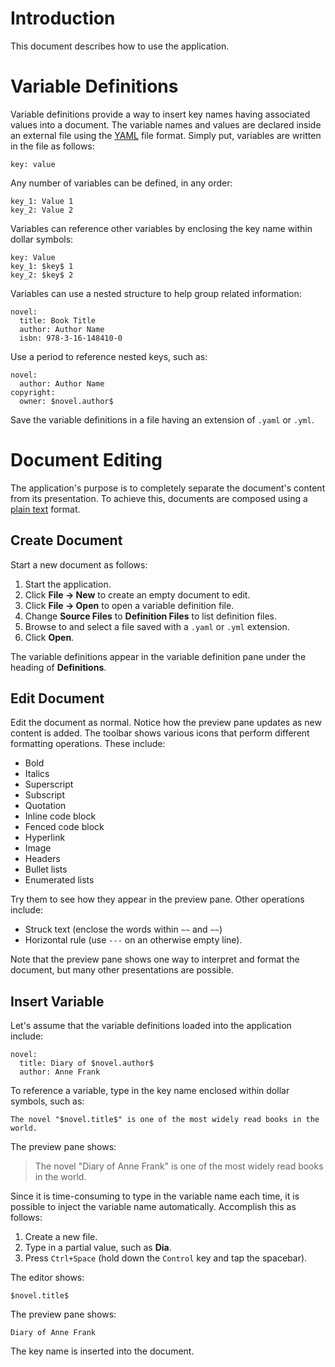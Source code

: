 # Introduction

This document describes how to use the application.

# Variable Definitions

Variable definitions provide a way to insert key names having associated values into a document. The variable names and values are declared inside an external file using the [YAML](http://www.yaml.org/) file format. Simply put, variables are written in the file as follows:

```
key: value
```

Any number of variables can be defined, in any order:

```
key_1: Value 1
key_2: Value 2
```

Variables can reference other variables by enclosing the key name within dollar symbols:

```
key: Value
key_1: $key$ 1
key_2: $key$ 2
```

Variables can use a nested structure to help group related information:

```
novel:
  title: Book Title
  author: Author Name
  isbn: 978-3-16-148410-0
```

Use a period to reference nested keys, such as:

```
novel:
  author: Author Name
copyright:
  owner: $novel.author$
```

Save the variable definitions in a file having an extension of `.yaml` or `.yml`.

# Document Editing

The application's purpose is to completely separate the document's content from its presentation. To achieve this, documents are composed using a [plain text](http://spec.commonmark.org/0.28/) format.

## Create Document

Start a new document as follows:

1. Start the application.
1. Click **File → New** to create an empty document to edit.
1. Click **File → Open** to open a variable definition file.
1. Change **Source Files** to **Definition Files** to list definition files.
1. Browse to and select a file saved with a `.yaml` or `.yml` extension.
1. Click **Open**.

The variable definitions appear in the variable definition pane under the heading of **Definitions**.

## Edit Document

Edit the document as normal. Notice how the preview pane updates as new content is added. The toolbar shows various icons that perform different formatting operations. These include:

* Bold
* Italics
* Superscript
* Subscript
* Quotation
* Inline code block
* Fenced code block
* Hyperlink
* Image
* Headers
* Bullet lists
* Enumerated lists

Try them to see how they appear in the preview pane. Other operations include:

* Struck text (enclose the words within `~~` and `~~`)
* Horizontal rule (use `---` on an otherwise empty line).

Note that the preview pane shows one way to interpret and format the document, but many other presentations are possible.

## Insert Variable

Let's assume that the variable definitions loaded into the application include:

```
novel:
  title: Diary of $novel.author$
  author: Anne Frank
```

To reference a variable, type in the key name enclosed within dollar symbols, such as:

```
The novel "$novel.title$" is one of the most widely read books in the world.
```

The preview pane shows:

> The novel "Diary of Anne Frank" is one of the most widely read books in the world.

Since it is time-consuming to type in the variable name each time, it is possible to inject the variable name automatically. Accomplish this as follows:

1. Create a new file.
1. Type in a partial value, such as **Dia**.
1. Press `Ctrl+Space` (hold down the `Control` key and tap the spacebar).

The editor shows:

```
$novel.title$
```

The preview pane shows:

```
Diary of Anne Frank
```

The key name is inserted into the document.

